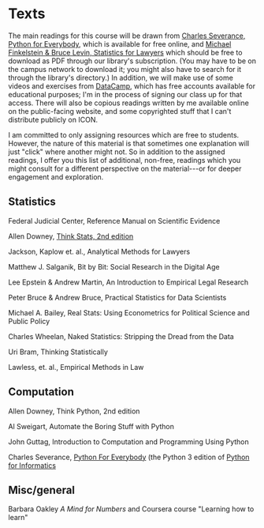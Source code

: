 # Texts

The main readings for this course will be drawn from [Charles Severance, Python for Everybody](https://www.py4e.com/book), which is available for free online, and [Michael Finkelstein & Bruce Levin, Statistics for Lawyers](https://link.springer.com/book/10.1007%2F978-1-4419-5985-0) which should be free to download as PDF through our library's subscription. (You may have to be on the campus network to download it; you might also have to search for it through the library's directory.)  In addition, we will make use of some videos and exercises from [DataCamp](https://www.datacamp.com/), which has free accounts available for educational purposes; I'm in the process of signing our class up for that access.  There will also be copious readings written by me available online on the public-facing website, and some copyrighted stuff that I can't distribute publicly on ICON.

I am committed to only assigning resources which are free to students. However, the nature of this material is that sometimes one explanation will just "click" where another might not.  So in addition to the assigned readings, I offer you this list of additional, non-free, readings which you might consult for a different perspective on the material---or for deeper engagement and exploration.  



## Statistics

Federal Judicial Center, Reference Manual on Scientific Evidence

Allen Downey, [Think Stats, 2nd edition](http://greenteapress.com/wp/think-stats-2e/)

Jackson, Kaplow et. al., Analytical Methods for Lawyers

Matthew J. Salganik, Bit by Bit: Social Research in the Digital Age

Lee Epstein & Andrew Martin, An Introduction to Empirical Legal Research

Peter Bruce & Andrew Bruce, Practical Statistics for Data Scientists

Michael A. Bailey, Real Stats: Using Econometrics for Political Science and Public Policy

Charles Wheelan, Naked Statistics: Stripping the Dread from the Data

Uri Bram, Thinking Statistically

Lawless, et. al., Empirical Methods in Law


## Computation

Allen Downey, Think Python, 2nd edition

Al Sweigart, Automate the Boring Stuff with Python

John Guttag, Introduction to Computation and Programming Using Python

Charles Severance, [Python For Everybody](https://www.py4e.com/book) (the Python 3 edition of [Python for Informatics](https://www.pythonlearn.com/book.php)

## Misc/general

Barbara Oakley *A Mind for Numbers* and Coursera course "Learning how to learn"
